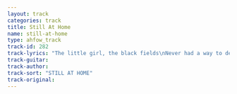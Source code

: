 ```yaml
---
layout: track
categories: track
title: Still At Home
name: still-at-home
type: ahfow_track
track-id: 282
track-lyrics: "The little girl, the black fields\nNever had a way to deal with her old man\nNow you need her, you could try it\nYou could burst up through the floorboards\nAnd maybe then....\n \nI got a cold master and she's gonna tell you\nShe's gonna break my back with a bit of\namusement, oh man\nWe're holding hands\n \nSo, if the words get in the way\nHold the silence but just don't stay there\nYou're in the sand\nWhen everything comes crying to you\nWay bye bye, goodbye to holding hands\n \nYou've got to sell it over and I'm gonna buy you\nI got a television with so many lines to bet on\nShe hasn't come home\nBobby, I'm still at home\n \nI've got a cold master and she's gonna tell you\nShe's goona break my back with a bit of\namusement, oh man\nCan we make amends?\nBobby, I'm still at home"
track-guitar: 
track-author: 
track-sort: "STILL AT HOME"
track-original: 
---
```

